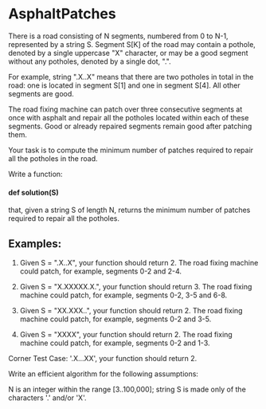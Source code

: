 # AsphaltPatches

There is a road consisting of N segments, numbered from 0 to N-1, represented by a string S. Segment S[K] of the road may contain a pothole, denoted by a single uppercase "X" character, or may be a good segment without any potholes, denoted by a single dot, ".".

For example, string ".X..X" means that there are two potholes in total in the road: one is located in segment S[1] and one in segment S[4]. All other segments are good.

The road fixing machine can patch over three consecutive segments at once with asphalt and repair all the potholes located within each of these segments. Good or already repaired segments remain good after patching them.

Your task is to compute the minimum number of patches required to repair all the potholes in the road.

Write a function:

#### def solution(S)

that, given a string S of length N, returns the minimum number of patches required to repair all the potholes.

## Examples:

1. Given S = ".X..X", your function should return 2. The road fixing machine could patch, for example, segments 0-2 and 2-4.

2. Given S = "X.XXXXX.X.", your function should return 3. The road fixing machine could patch, for example, segments 0-2, 3-5 and 6-8.

3. Given S = "XX.XXX..", your function should return 2. The road fixing machine could patch, for example, segments 0-2 and 3-5.

4. Given S = "XXXX", your function should return 2. The road fixing machine could patch, for example, segments 0-2 and 1-3.

Corner Test Case: '.X...XX', your function should return 2.

Write an efficient algorithm for the following assumptions:

N is an integer within the range [3..100,000];
string S is made only of the characters '.' and/or 'X'.